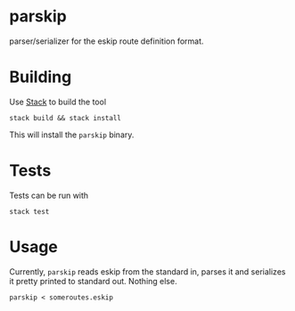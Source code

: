 # parskip
parser/serializer for the eskip route definition format.

# Building

Use [Stack](http://docs.haskellstack.org/en/stable/README/) to build the tool

    stack build && stack install
    
This will install the `parskip` binary.

# Tests

Tests can be run with

    stack test

# Usage

Currently, `parskip` reads eskip from the standard in, parses it and serializes it pretty printed to standard out. Nothing else.

    parskip < someroutes.eskip
